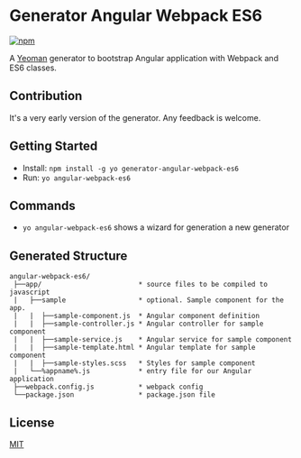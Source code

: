 # Generator Angular Webpack ES6
[![npm](https://img.shields.io/npm/l/generator-angular2-webpack-starter.svg)](http://opensource.org/licenses/MIT)

A [Yeoman](http://yeoman.io) generator to bootstrap Angular application with Webpack and ES6 classes.

## Contribution
It's a very early version of the generator. Any feedback is welcome.

## Getting Started

* Install: `npm install -g yo generator-angular-webpack-es6`
* Run: `yo angular-webpack-es6`

## Commands
* `yo angular-webpack-es6` shows a wizard for generation a new generator

## Generated Structure
```
angular-webpack-es6/
 ├──app/                        * source files to be compiled to javascript
 |   ├──sample                  * optional. Sample component for the app.
 |   |  ├──sample-component.js  * Angular component definition
 |   |  ├──sample-controller.js * Angular controller for sample component
 |   |  ├──sample-service.js    * Angular service for sample component
 |   |  ├──sample-template.html * Angular template for sample component
 |   |  ├──sample-styles.scss   * Styles for sample component
 |   └──%appname%.js            * entry file for our Angular application
 ├──webpack.config.js           * webpack config
 └──package.json                * package.json file

```

## License
[MIT](/LICENSE)
